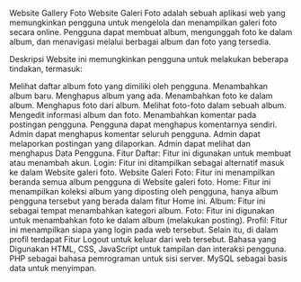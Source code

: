 Website Gallery Foto
Website Galeri Foto adalah sebuah aplikasi web yang memungkinkan pengguna untuk mengelola dan menampilkan galeri foto secara online. Pengguna dapat membuat album, mengunggah foto ke dalam album, dan menavigasi melalui berbagai album dan foto yang tersedia.

Deskripsi
Website ini memungkinkan pengguna untuk melakukan beberapa tindakan, termasuk:

Melihat daftar album foto yang dimiliki oleh pengguna.
Menambahkan album baru.
Menghapus album yang ada.
Menambahkan foto ke dalam album.
Menghapus foto dari album.
Melihat foto-foto dalam sebuah album.
Mengedit informasi album dan foto.
Menambahkan komentar pada postingan pengguna.
Pengguna dapat menghapus komentarnya sendiri.
Admin dapat menghapus komentar seluruh pengguna.
Admin dapat melaporkan postingan yang dilaporkan.
Admin dapat melihat dan menghapus Data Pengguna.
Fitur
Daftar: Fitur ini digunakan untuk membuat atau menambah akun.
Login: Fitur ini ditampilkan sebagai alternatif masuk ke dalam Website galeri foto.
Website Galeri Foto: Fitur ini menampilkan beranda semua album pengguna di Website galeri foto.
Home: Fitur ini menampilkan koleksi album yang diposting oleh pengguna, hanya album pengguna tersebut yang berada dalam fitur Home ini.
Album: Fitur ini sebagai tempat menambahkan kategori album.
Foto: Fitur ini digunakan untuk menambahkan foto ke dalam album (melakukan posting).
Profil: Fitur ini menampilkan siapa yang login pada web tersebut. Selain itu, di dalam profil terdapat Fitur Logout untuk keluar dari web tersebut.
Bahasa yang Digunakan
HTML, CSS, JavaScript untuk tampilan dan interaksi pengguna.
PHP sebagai bahasa pemrograman untuk sisi server.
MySQL sebagai basis data untuk menyimpan.
